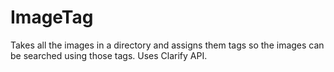 # ImageTag
Takes all the images in a directory and assigns them tags so the images can be searched using those tags. Uses Clarify API.
